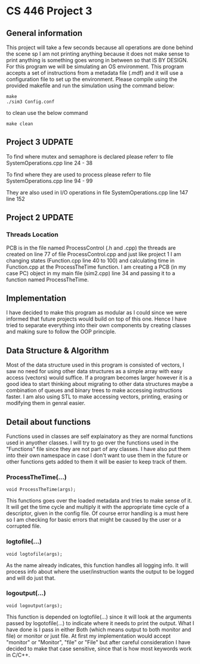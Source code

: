 # CS 446 Project 3

## General information
This project will take a few seconds because all operations are done behind the scene sp I am not printing anything 
because it does not make sense to print anything is something goes wrong in between so that IS BY DESIGN. 
For this program we will be simulating an OS environment. This program
accepts a set of instructions from a metadata file (.mdf) and it will
use a configuration file to set up the environment.
Please compile using the provided makefile and run the simulation using the command
below:

```
make
./sim3 Config.conf
```
to  clean use the below command 

```
make clean
```
## Project 3 UDPATE
To find where mutex and semaphore is declared please referr to file 
SystemOperations.cpp
line 24 - 38

To find where they are used to process please referr to file 
SystemOperations.cpp
line 94 - 99

They are also used in I/O operations in file 
SystemOperations.cpp
line 147
line 152



## Project 2 UPDATE
### Threads Location
PCB is in the file named ProcessControl (.h and .cpp) the threads are created on line 77 of file ProcessControl.cpp and just like project 1 I am changing states (Function.cpp line 40 to 100) and calculating time in Function.cpp at the ProcessTheTime function. I am creating a PCB (in my case PC) object in my main file (sim2.cpp) line 34 and passing it to a function named ProcessTheTime. 

## Implementation
I have decided to make this program as modular as I could since we were
informed that future projects would build on top of this one. Hence I
have tried to separate everything into their own components by creating
classes and making sure to follow the OOP principle.

## Data Structure & Algorithm
Most of the data structure used in this program is consisted of
vectors, I saw no need for using other data structures as a simple
array with easy access (vectors) would suffice. If a program becomes larger however it is a good idea to start thinking about migrating to other data structures maybe a combination of queues and binary trees to make accessing instructions faster.
I am also using STL to make accessing vectors, printing, erasing or modifying them in genral easier.

## Detail about functions
Functions used in classes are self explainatory as they are normal functions used in anyother classes. I will try to go over the functions used in the \"Functions\" file since they are not part of any classes. I have also put them into their own namespace in case I don't want to use them in the future or other functions gets added to them it will be easier to keep track of them.

### ProcessTheTime(...)

```
void ProcessTheTime(args);
```

This functions goes over the loaded metadata and tries to make sense of it. It will get the time cycle and multiply it with the appropriate time cycle of a descriptor, given in the config file.
Of course error handling is a must here so I am checking for basic errors that might be caused by the user or a corrupted file.

### logtofile(...)

```
void logtofile(args);
```
As the name already indicates, this function handles all logging info. It will process info about where the user/instruction wants the output to be logged and will do just that.

### logoutput(...)

```
void logoutput(args);
```
This function is depended on logtofile(...) since it will look at the arguments passed by logotofile(...) to indicate where it needs to print the output. What I have done is I pass in either Both (which means output to both monitor and file) or monitor or just file. At first my implementation would accept "monitor" or "Monitor", "file" or "File" but after careful consideration I have decided to make that case sensitive, since that is how most keywords work in C/C++.


